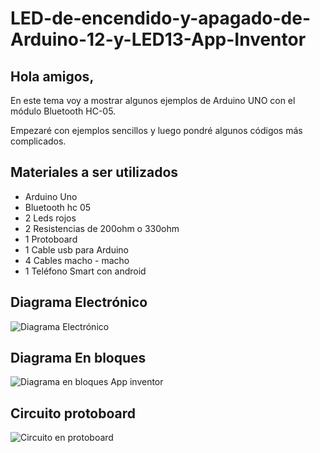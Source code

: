 # LED-de-encendido-y-apagado-de-Arduino-12-y-LED13-App-Inventor

## Hola amigos,

En este tema voy a mostrar algunos ejemplos de Arduino UNO con el módulo Bluetooth HC-05.

Empezaré con ejemplos sencillos y luego pondré algunos códigos más complicados.

## Materiales a ser utilizados
- Arduino Uno
- Bluetooth hc 05
- 2 Leds rojos
- 2 Resistencias de 200ohm o 330ohm
- 1 Protoboard
- 1 Cable usb para Arduino
- 4 Cables macho - macho
- 1 Teléfono Smart con android

## Diagrama Electrónico

![Diagrama Electrónico](https://user-images.githubusercontent.com/23123783/101281909-e074a280-379f-11eb-9e16-98a3459e9b6f.png)

## Diagrama En bloques

![Diagrama en bloques App inventor](https://user-images.githubusercontent.com/23123783/101281998-71e41480-37a0-11eb-92a7-e9f591a1ad4b.png)

## Circuito protoboard

![Circuito en protoboard](https://user-images.githubusercontent.com/23123783/101282045-a788fd80-37a0-11eb-9202-56239dfcbf60.jpeg)

